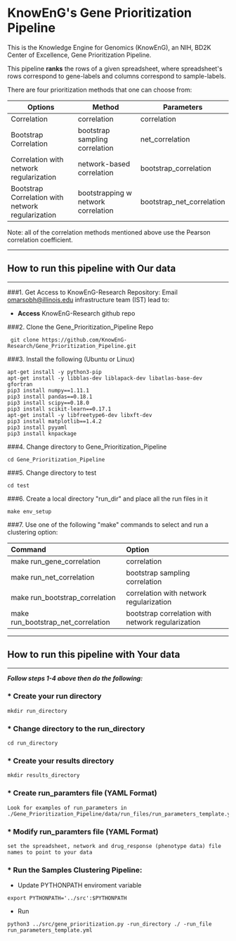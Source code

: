 # KnowEnG's Gene Prioritization Pipeline
This is the Knowledge Engine for Genomics (KnowEnG), an NIH, BD2K Center of Excellence, Gene Prioritization Pipeline.

This pipeline **ranks** the rows of a given spreadsheet, where spreadsheet's rows correspond to gene-labels and columns correspond to sample-labels.

There are four prioritization methods that one can choose from:


| **Options**                                        | **Method**                           | **Parameters**            |
| -------------------------------------------------- | -------------------------------------| ------------------------- |
| Correlation                                        | correlation                          | correlation               |
| Bootstrap Correlation                              | bootstrap sampling correlation       | net_correlation           |
| Correlation with network regularization            | network-based correlation            | bootstrap_correlation     |
| Bootstrap Correlation with network regularization  | bootstrapping w network correlation  | bootstrap_net_correlation |


Note: all of the correlation methods mentioned above use the Pearson correlation coefficient.

* * * 
## How to run this pipeline with Our data
* * * 
###1. Get Access to KnowEnG-Research Repository:
Email omarsobh@illinois.edu infrastructure team (IST) lead to:

* __Access__ KnowEnG-Research github repo

###2. Clone the Gene_Prioritization_Pipeline Repo
```
 git clone https://github.com/KnowEnG-Research/Gene_Prioritization_Pipeline.git
```
 
###3. Install the following (Ubuntu or Linux)
  ```
 apt-get install -y python3-pip
 apt-get install -y libblas-dev liblapack-dev libatlas-base-dev gfortran
 pip3 install numpy==1.11.1
 pip3 install pandas==0.18.1
 pip3 install scipy==0.18.0
 pip3 install scikit-learn==0.17.1
 apt-get install -y libfreetype6-dev libxft-dev
 pip3 install matplotlib==1.4.2
 pip3 install pyyaml
 pip3 install knpackage
```

###4. Change directory to Gene_Prioritization_Pipeline

```
cd Gene_Prioritization_Pipeline
```

###5. Change directory to test

```
cd test
```
 
###6. Create a local directory "run_dir" and place all the run files in it
```
make env_setup
```

###7. Use one of the following "make" commands to select and run a clustering option:


| **Command**                        | **Option**                                        | 
|:---------------------------------- |:------------------------------------------------- | 
| make run_gene_correlation          | correlation                                       |
| make run_net_correlation           | bootstrap sampling correlation                    |
| make run_bootstrap_correlation     | correlation with network regularization           |
| make run_bootstrap_net_correlation | bootstrap correlation with network regularization |

 
* * * 
## How to run this pipeline with Your data
* * * 

__***Follow steps 1-4 above then do the following:***__

### * Create your run directory

 ```
 mkdir run_directory
 ```

### * Change directory to the run_directory

 ```
 cd run_directory
 ```

### * Create your results directory

 ```
 mkdir results_directory
 ```
 
### * Create run_paramters file  (YAML Format)
 ``` 
Look for examples of run_parameters in ./Gene_Prioritization_Pipeline/data/run_files/run_parameters_template.yml
 ```
### * Modify run_paramters file  (YAML Format)
```
set the spreadsheet, network and drug_response (phenotype data) file names to point to your data
```

### * Run the Samples Clustering Pipeline:

  * Update PYTHONPATH enviroment variable
   ``` 
   export PYTHONPATH='../src':$PYTHONPATH    
   ```
   
  * Run
   ```
  python3 ../src/gene_prioritization.py -run_directory ./ -run_file run_parameters_template.yml
   ```
